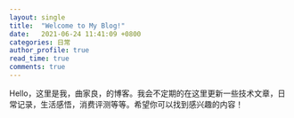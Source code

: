 ```yaml
---
layout: single
title:  "Welcome to My Blog!"
date:   2021-06-24 11:41:09 +0800
categories: 日常
author_profile: true
read_time: true
comments: true
---
```


Hello，这里是我，曲家良，的博客。我会不定期的在这里更新一些技术文章，日常记录，生活感悟，消费评测等等。希望你可以找到感兴趣的内容！

